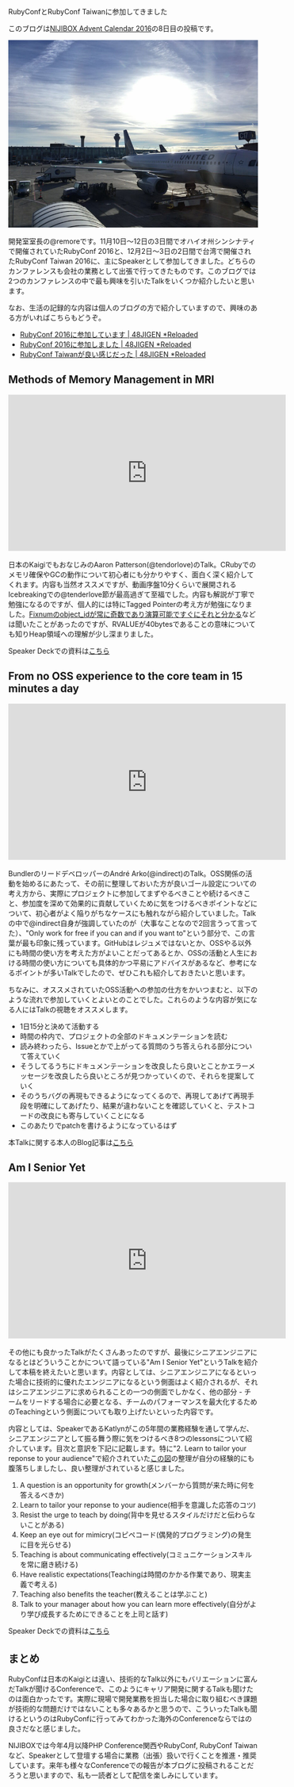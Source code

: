 RubyConfとRubyConf Taiwanに参加してきました

このブログは[NIJIBOX Advent Calendar 2016](http://qiita.com/advent-calendar/2016/nijibox)の8日目の投稿です。

![A sight at CVG](blogs/20161208-rubyconf-recommended-talks/airport.jpg)

開発室室長の@remoreです。11月10日〜12日の3日間でオハイオ州シンシナティで開催されていたRubyConf 2016と、12月2日〜3日の2日間で台湾で開催されたRubyConf Taiwan 2016に、主にSpeakerとして参加してきました。どちらのカンファレンスも会社の業務として出張で行ってきたものです。このブログでは2つのカンファレンスの中で最も興味を引いたTalkをいくつか紹介したいと思います。

なお、生活の記録的な内容は個人のブログの方で紹介していますので、興味のある方がいればこちらもどうぞ。

- [RubyConf 2016に参加しています | 48JIGEN *Reloaded](http://rimuru.lunanet.gr.jp/notes/post/rubyconf-2016-day-0/)
- [RubyConf 2016に参加しました | 48JIGEN *Reloaded](http://rimuru.lunanet.gr.jp/notes/post/attended-rubyconf-2016/)
- [RubyConf Taiwanが良い感じだった | 48JIGEN *Reloaded](http://rimuru.lunanet.gr.jp/notes/post/rubyconf-taiwan-2016/)

## Methods of Memory Management in MRI

<iframe width="560" height="315" src="https://www.youtube.com/embed/r0UjXixkBV8?list=PLE7tQUdRKcyaMUYwB6tTX5p2Z6fOCdGRE" frameborder="0" allowfullscreen></iframe>

日本のKaigiでもおなじみのAaron Patterson(@tendorlove)のTalk。CRubyでのメモリ確保やGCの動作について初心者にも分かりやすく、面白く深く紹介してくれます。内容も当然オススメですが、動画序盤10分くらいで展開されるIcebreakingでの@tenderlove節が最高過ぎて至福でした。内容も解説が丁寧で勉強になるのですが、個人的には特にTagged Pointerの考え方が勉強になりました。[Fixnumのobject_idが常に奇数であり演算可能ですぐにそれと分かる](http://www.sarahmei.com/blog/2009/04/21/object-ids-and-fixnums/)などは聞いたことがあったのですが、RVALUEが40bytesであることの意味についても知りHeap領域への理解が少し深まりました。

Speaker Deckでの資料は[こちら](https://speakerdeck.com/tenderlove/methods-of-memory-management-in-mri)

## From no OSS experience to the core team in 15 minutes a day

<iframe width="560" height="315" src="https://www.youtube.com/embed/6jUe-9Y__KM?list=PLE7tQUdRKcyaMUYwB6tTX5p2Z6fOCdGRE" frameborder="0" allowfullscreen></iframe>

BundlerのリードデベロッパーのAndré Arko(@indirect)のTalk。OSS関係の活動を始めるにあたって、その前に整理しておいた方が良いゴール設定についての考え方から、実際にプロジェクトに参加してまずやるべきことや続けるべきこと、参加度を深めて効果的に貢献していくために気をつけるべきポイントなどについて、初心者がよく陥りがちなケースにも触れながら紹介していました。Talkの中で@indirect自身が強調していたのが（大事なことなので2回言うって言ってた）、"Only work for free if you can and if you want to"という部分で、この言葉が最も印象に残っています。GitHubはレジュメではないとか、OSSやる以外にも時間の使い方を考えた方がよいことだってあるとか、OSSの活動と人生における時間の使い方についても具体的かつ平易にアドバイスがあるなど、参考になるポイントが多いTalkでしたので、ぜひこれも紹介しておきたいと思います。

ちなみに、オススメされていたOSS活動への参加の仕方をかいつまむと、以下のような流れで参加していくとよいとのことでした。これらのような内容が気になる人にはTalkの視聴をオススメします。

- 1日15分と決めて活動する
- 時間の枠内で、プロジェクトの全部のドキュメンテーションを読む
- 読み終わったら、Issueとかで上がってる質問のうち答えられる部分について答えていく
- そうしてるうちにドキュメンテーションを改良したら良いとことかエラーメッセージを改良したら良いところが見つかっていくので、それらを提案していく
- そのうちバグの再現もできるようになってくるので、再現してあげて再現手段を明確にしてあげたり、結果が違わないことを確認していくと、テストコードの改良にも寄与していくことになる
- このあたりでpatchを書けるようになっているはず

本Talkに関する本人のBlog記事は[こちら](http://andre.arko.net/2016/11/12/how-to-contribute-to-open-source/)

## Am I Senior Yet

<iframe width="560" height="315" src="https://www.youtube.com/embed/jcTmoOHhG9A?list=PLE7tQUdRKcyaMUYwB6tTX5p2Z6fOCdGRE" frameborder="0" allowfullscreen></iframe>

その他にも良かったTalkがたくさんあったのですが、最後にシニアエンジニアになるとはどういうことかについて語っている"Am I Senior Yet"というTalkを紹介して本稿を終えたいと思います。内容としては、シニアエンジニアになるといった場合に技術的に優れたエンジニアになるという側面はよく紹介されるが、それはシニアエンジニアに求められることの一つの側面でしかなく、他の部分 - チームをリードする場合に必要となる、チームのパフォーマンスを最大化するためのTeachingという側面についても取り上げたいといった内容です。

内容としては、SpeakerであるKatlynがこの5年間の業務経験を通して学んだ、シニアエンジニアとして振る舞う際に気をつけるべき8つのlessonsについて紹介しています。目次と意訳を下記に記載します。特に"2. Learn to tailor your reponse to your audience"で紹介されていた[この図](https://speakerdeck.com/katlyn333/am-i-senior-yet-grow-your-career-by-teaching-your-peers?slide=26)の整理が自分の経験的にも腹落ちしましたし、良い整理がされていると感じました。

1. A question is an opportunity for growth(メンバーから質問が来た時に何を答えるべきか)
2. Learn to tailor your reponse to your audience(相手を意識した応答のコツ)
3. Resist the urge to teach by doing(背中を見せるスタイルだけだと伝わらないことがある)
4. Keep an eye out for mimicry(コピペコード(偶発的プログラミング)の発生に目を光らせる)
5. Teaching is about communicating effectively(コミュニケーションスキルを常に磨き続ける)
6. Have realistic expectations(Teachingは時間のかかる作業であり、現実主義で考える)
7. Teaching also benefits the teacher(教えることは学ぶこと)
8. Talk to your manager about how you can learn more effectively(自分がより学び成長するためにできることを上司と話す)

Speaker Deckでの資料は[こちら](https://speakerdeck.com/katlyn333/am-i-senior-yet-grow-your-career-by-teaching-your-peers)

## まとめ

RubyConfは日本のKaigiとは違い、技術的なTalk以外にもバリエーションに富んだTalkが聞けるConferenceで、このようにキャリア開発に関するTalkも聞けたのは面白かったです。実際に現場で開発業務を担当した場合に取り組むべき課題が技術的な問題だけではないことも多々あるかと思うので、こういったTalkも聞けるというのはRubyConfに行ってみてわかった海外のConferenceならではの良さだなと感じました。

NIJIBOXでは今年4月以降PHP Conference関西やRubyConf, RubyConf Taiwanなど、Speakerとして登壇する場合に業務（出張）扱いで行くことを推進・推奨しています。来年も様々なConferenceでの報告が本ブログに投稿されることだろうと思いますので、私も一読者として配信を楽しみにしています。

